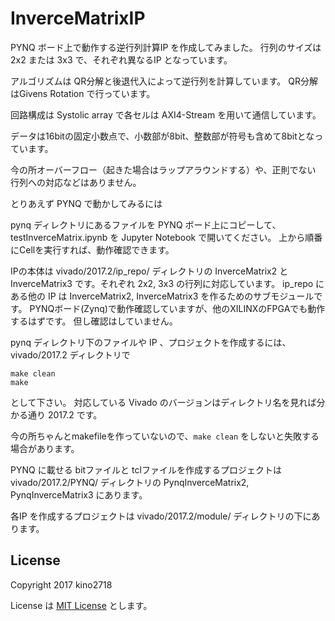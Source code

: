 # InverceMatrixIP

PYNQ ボード上で動作する逆行列計算IP を作成してみました。
行列のサイズは 2x2 または 3x3 で、それぞれ異なるIP となっています。

アルゴリズムは QR分解と後退代入によって逆行列を計算しています。
QR分解はGivens Rotation で行っています。

回路構成は Systolic array で各セルは AXI4-Stream を用いて通信しています。

データは16bitの固定小数点で、小数部が8bit、整数部が符号も含めて8bitとなっています。

今の所オーバーフロー（起きた場合はラップアラウンドする）や、正則でない
行列への対応などはありません。

とりあえず PYNQ で動かしてみるには

pynq ディレクトリにあるファイルを PYNQ ボード上にコピーして、
testInverceMatrix.ipynb を Jupyter Notebook で開いてください。
上から順番にCellを実行すれば、動作確認できます。

IPの本体は vivado/2017.2/ip_repo/ ディレクトリの
InverceMatrix2 と InverceMatrix3 です。それぞれ 2x2, 3x3 の行列に対応しています。
ip_repo にある他の IP は InverceMatrix2, InverceMatrix3 を作るためのサブモジュールです。
PYNQボード(Zynq)で動作確認していますが、他のXILINXのFPGAでも動作するはずです。
但し確認はしていません。

pynq ディレクトリ下のファイルや IP 、プロジェクトを作成するには、
vivado/2017.2 ディレクトリで
```
make clean
make
```
として下さい。
対応している Vivado のバージョンはディレクトリ名を見れば分かる通り 2017.2 です。

今の所ちゃんとmakefileを作っていないので、`make clean` をしないと失敗する場合があります。


PYNQ に載せる bitファイルと tclファイルを作成するプロジェクトは
vivado/2017.2/PYNQ/ ディレクトリの
PynqInverceMatrix2, PynqInverceMatrix3 にあります。

各IP を作成するプロジェクトは
vivado/2017.2/module/ ディレクトリの下にあります。

## License

Copyright 2017 kino2718

License は [MIT License](https://choosealicense.com/licenses/mit/) とします。

